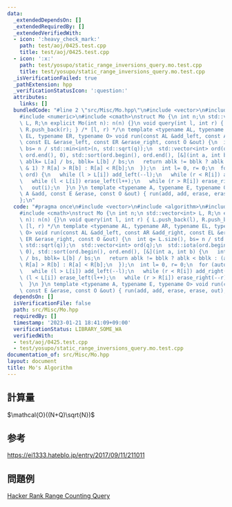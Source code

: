 ```yaml
---
data:
  _extendedDependsOn: []
  _extendedRequiredBy: []
  _extendedVerifiedWith:
  - icon: ':heavy_check_mark:'
    path: test/aoj/0425.test.cpp
    title: test/aoj/0425.test.cpp
  - icon: ':x:'
    path: test/yosupo/static_range_inversions_query.mo.test.cpp
    title: test/yosupo/static_range_inversions_query.mo.test.cpp
  _isVerificationFailed: true
  _pathExtension: hpp
  _verificationStatusIcon: ':question:'
  attributes:
    links: []
  bundledCode: "#line 2 \"src/Misc/Mo.hpp\"\n#include <vector>\n#include <algorithm>\n\
    #include <numeric>\n#include <cmath>\nstruct Mo {\n int n;\n std::vector<int>\
    \ L, R;\n explicit Mo(int n): n(n) {}\n void query(int l, int r) { L.push_back(l),\
    \ R.push_back(r); } /* [l, r) */\n template <typename AL, typename AR, typename\
    \ EL, typename ER, typename O> void run(const AL &add_left, const AR &add_right,\
    \ const EL &erase_left, const ER &erase_right, const O &out) {\n  int q= L.size(),\
    \ bs= n / std::min<int>(n, std::sqrt(q));\n  std::vector<int> ord(q);\n  std::iota(ord.begin(),\
    \ ord.end(), 0), std::sort(ord.begin(), ord.end(), [&](int a, int b) {\n   int\
    \ ablk= L[a] / bs, bblk= L[b] / bs;\n   return ablk != bblk ? ablk < bblk : (ablk\
    \ & 1) ? R[a] > R[b] : R[a] < R[b];\n  });\n  int l= 0, r= 0;\n  for (auto i:\
    \ ord) {\n   while (l > L[i]) add_left(--l);\n   while (r < R[i]) add_right(r++);\n\
    \   while (l < L[i]) erase_left(l++);\n   while (r > R[i]) erase_right(--r);\n\
    \   out(i);\n  }\n }\n template <typename A, typename E, typename O> void run(const\
    \ A &add, const E &erase, const O &out) { run(add, add, erase, erase, out); }\n\
    };\n"
  code: "#pragma once\n#include <vector>\n#include <algorithm>\n#include <numeric>\n\
    #include <cmath>\nstruct Mo {\n int n;\n std::vector<int> L, R;\n explicit Mo(int\
    \ n): n(n) {}\n void query(int l, int r) { L.push_back(l), R.push_back(r); } /*\
    \ [l, r) */\n template <typename AL, typename AR, typename EL, typename ER, typename\
    \ O> void run(const AL &add_left, const AR &add_right, const EL &erase_left, const\
    \ ER &erase_right, const O &out) {\n  int q= L.size(), bs= n / std::min<int>(n,\
    \ std::sqrt(q));\n  std::vector<int> ord(q);\n  std::iota(ord.begin(), ord.end(),\
    \ 0), std::sort(ord.begin(), ord.end(), [&](int a, int b) {\n   int ablk= L[a]\
    \ / bs, bblk= L[b] / bs;\n   return ablk != bblk ? ablk < bblk : (ablk & 1) ?\
    \ R[a] > R[b] : R[a] < R[b];\n  });\n  int l= 0, r= 0;\n  for (auto i: ord) {\n\
    \   while (l > L[i]) add_left(--l);\n   while (r < R[i]) add_right(r++);\n   while\
    \ (l < L[i]) erase_left(l++);\n   while (r > R[i]) erase_right(--r);\n   out(i);\n\
    \  }\n }\n template <typename A, typename E, typename O> void run(const A &add,\
    \ const E &erase, const O &out) { run(add, add, erase, erase, out); }\n};"
  dependsOn: []
  isVerificationFile: false
  path: src/Misc/Mo.hpp
  requiredBy: []
  timestamp: '2023-01-21 18:41:09+09:00'
  verificationStatus: LIBRARY_SOME_WA
  verifiedWith:
  - test/aoj/0425.test.cpp
  - test/yosupo/static_range_inversions_query.mo.test.cpp
documentation_of: src/Misc/Mo.hpp
layout: document
title: Mo's Algorithm
---
```

## 計算量
$\mathcal{O}((N+Q)\sqrt{N})$
## 参考
https://ei1333.hateblo.jp/entry/2017/09/11/211011
## 問題例
[Hacker Rank Range Counting Query](https://www.hackerrank.com/contests/happy-query-contest/challenges/range-counting-query)